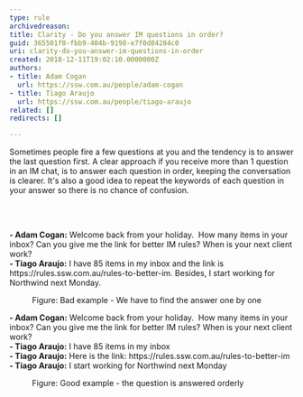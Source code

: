 ```yaml
---
type: rule
archivedreason: 
title: Clarity - Do you answer IM questions in order?
guid: 365501f0-fbb9-404b-9198-e7f0d84284c0
uri: clarity-do-you-answer-im-questions-in-order
created: 2018-12-11T19:02:10.0000000Z
authors:
- title: Adam Cogan
  url: https://ssw.com.au/people/adam-cogan
- title: Tiago Araujo
  url: https://ssw.com.au/people/tiago-araujo
related: []
redirects: []

---
```



<p class="ssw15-rteElement-P">Sometimes people fire a few questions at you and the tendency is to answer the last question first. A clear approach if you receive more than 1&#160;question in an IM chat, is to answer each question&#160;in order, keeping the conversation is clearer. It's also a good idea to repeat the keywords of each question in your answer so there is no chance of confusion.<br></p>
<br><excerpt class='endintro'></excerpt><br>
<p class="ssw15-rteElement-GreyBox">
   <b>​- Adam Cogan&#58;</b> Welcome back from your holiday.&#160; How many items in your inbox? Can you give me the link for better IM rules? When is your next client work? <br>
   <b>- Tiago Araujo&#58;</b> I have 85 items in my inbox and the link is https&#58;//rules.ssw.com.au/rules-to-better-im. Besides,&#160;I start working for Northwind next Monday.<br></p><dd class="ssw15-rteElement-FigureBad">Figure&#58; Bad example -&#160;We&#160;have to find the answer&#160;one by one<br></dd><p class="ssw15-rteElement-GreyBox">
   <b>- Adam Cogan&#58;</b> Welcome back from your holiday.&#160; How many items in your inbox? Can you give me the link for better IM rules? When is your next client work? <br>
   <b>- Tiago Araujo&#58;</b> I have 85 items in my inbox<br><b>- Tiago Araujo&#58;</b> Here is the link&#58;&#160;https&#58;//rules.ssw.com.au/rules-to-better-im <br>
   <b>- Tiago Araujo&#58;</b> I start working for Northwind next Monday<br></p><dd class="ssw15-rteElement-FigureGood">Figure&#58; Good example -&#160;the question is answered orderly&#160;<br></dd>


